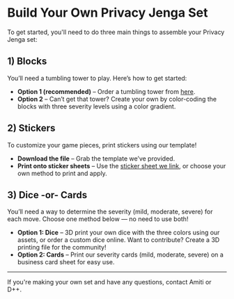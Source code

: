 # Build Your Own Privacy Jenga Set

To get started, you'll need to do three main things to assemble your Privacy Jenga set:

## 1) Blocks
You’ll need a tumbling tower to play. Here’s how to get started:

- **Option 1 (recommended)** – Order a tumbling tower from [here](https://www.amazon.com/gp/product/B0CQR7M3JH/ref=ppx_yo_dt_b_search_asin_image).
- **Option 2** – Can’t get that tower? Create your own by color-coding the blocks with three severity levels using a color gradient.

## 2) Stickers
To customize your game pieces, print stickers using our template!

- **Download the file** – Grab the template we’ve provided.
- **Print onto sticker sheets** – Use the [sticker sheet we link](#), or choose your own method to print and apply.

## 3) Dice -or- Cards
You’ll need a way to determine the severity (mild, moderate, severe) for each move. Choose one method below — no need to use both!

- **Option 1: Dice** – 3D print your own dice with the three colors using our assets, or order a custom dice online. Want to contribute? Create a 3D printing file for the community!
- **Option 2: Cards** – Print our severity cards (mild, moderate, severe) on a business card sheet for easy use.

---

If you're making your own set and have any questions, contact Amiti or D++.
